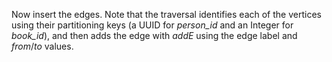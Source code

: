 Now insert the edges. Note that the traversal identifies each of the vertices using their partitioning keys (a UUID for _person_id_ and an Integer for _book_id_), and then adds the edge with _addE_ using the edge label and _from_/_to_ values.
